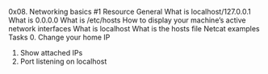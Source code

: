 0x08. Networking basics #1
Resource
General
What is localhost/127.0.0.1
What is 0.0.0.0
What is /etc/hosts
How to display your machine’s active network interfaces
What is localhost
What is the hosts file
Netcat examples
Tasks
0. Change your home IP
1. Show attached IPs
2. Port listening on localhost
